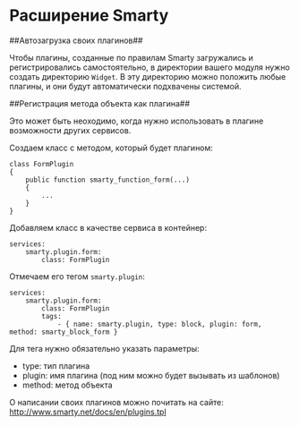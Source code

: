 # Расширение Smarty #

##Автозагрузка своих плагинов##

Чтобы плагины, созданные по правилам Smarty загружались и регистрировались самостоятельно,
в директории вашего модуля нужно создать директорию `Widget`.
В эту директорию можно положить любые плагины, и они будут автоматически подхвачены системой.

##Регистрация метода объекта как плагина##

Это может быть неоходимо, когда нужно использовать в плагине возможности других сервисов.

Создаем класс с методом, который будет плагином:

    class FormPlugin
    {
        public function smarty_function_form(...)
        {
            ...
        }
    }

Добавляем класс в качестве сервиса в контейнер:

    services:
        smarty.plugin.form:
            class: FormPlugin

Отмечаем его тегом `smarty.plugin`:

    services:
        smarty.plugin.form:
            class: FormPlugin
            tags:
                - { name: smarty.plugin, type: block, plugin: form, method: smarty_block_form }

Для тега нужно обязательно указать параметры:

* type: тип плагина
* plugin: имя плагина (под ним можно будет вызывать из шаблонов)
* method: метод объекта

О написании своих плагинов можно почитать на сайте: http://www.smarty.net/docs/en/plugins.tpl

